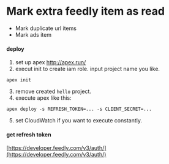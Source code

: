 # Mark extra feedly item as read

* Mark duplicate url items
* Mark ads item

#### deploy

1. set up apex http://apex.run/
2. execut init to create iam role. input project name you like.
```
apex init
```
3. remove created `hello` project.
4. execute apex like this:
```
apex deploy -s REFRESH_TOKEN=... -s CLIENT_SECRET=...
```
5. set CloudWatch if you want to execute constantly.

#### get refresh token

[https://developer.feedly.com/v3/auth/](https://developer.feedly.com/v3/auth/)
